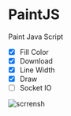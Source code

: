 # PaintJS
Paint Java Script

- [x] Fill Color
- [x] Download
- [x] Line Width
- [x] Draw
- [ ] Socket IO

![scrrensh](https://github.com/lsh3163/PaintJS/tree/master/img)
